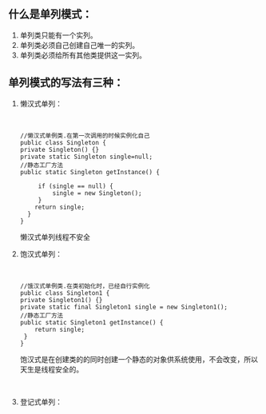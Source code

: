 ## 什么是单列模式：

1. 单列类只能有一个实列。
2. 单列类必须自己创建自己唯一的实列。
3. 单列类必须给所有其他类提供这一实列。

## 单列模式的写法有三种：

1. 懒汉式单列：

   ​

       //懒汉式单例类.在第一次调用的时候实例化自己   
       public class Singleton {  
       private Singleton() {}  
       private static Singleton single=null;  
       //静态工厂方法   
       public static Singleton getInstance() {  
       
            if (single == null) {    
                single = new Singleton();  
            }    
           return single;   
         }
       }
   懒汉式单列线程不安全

2. 饱汉式单列：

   ​

       //饿汉式单例类.在类初始化时，已经自行实例化   
       public class Singleton1 {  
       private Singleton1() {}  
       private static final Singleton1 single = new Singleton1();  
       //静态工厂方法   
       public static Singleton1 getInstance() {  
           return single;  
       	}
       }
   饱汉式是在创建类的的同时创建一个静态的对象供系统使用，不会改变，所以天生是线程安全的。

   ​

3. 登记式单列：

